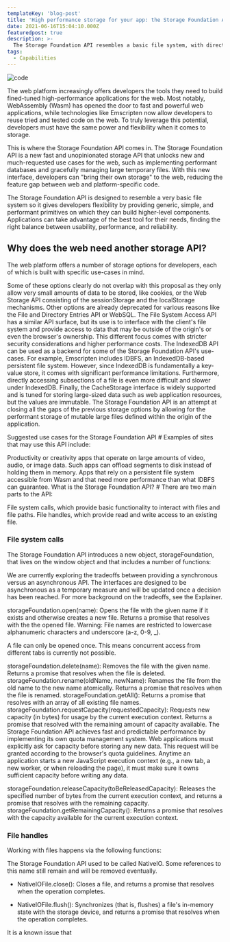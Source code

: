 ```yaml
---
templateKey: 'blog-post'
title: 'High performance storage for your app: the Storage Foundation API'
date: 2021-06-16T15:04:10.000Z
featuredpost: true
description: >-
  The Storage Foundation API resembles a basic file system, with direct access to stored data through buffers and offsets. It gives developers flexibility by providing generic, simple, and performant primitives on which they can build higher-level components.
tags:
  - Capabilities
---
```

![code](/img/blog-3.jpeg)

The web platform increasingly offers developers the tools they need to build fined-tuned high-performance applications for the web. Most notably, WebAssembly (Wasm) has opened the door to fast and powerful web applications, while technologies like Emscripten now allow developers to reuse tried and tested code on the web. To truly leverage this potential, developers must have the same power and flexibility when it comes to storage.

This is where the Storage Foundation API comes in. The Storage Foundation API is a new fast and unopinionated storage API that unlocks new and much-requested use cases for the web, such as implementing performant databases and gracefully managing large temporary files. With this new interface, developers can "bring their own storage" to the web, reducing the feature gap between web and platform-specific code.

The Storage Foundation API is designed to resemble a very basic file system so it gives developers flexibility by providing generic, simple, and performant primitives on which they can build higher-level components. Applications can take advantage of the best tool for their needs, finding the right balance between usability, performance, and reliability.

## Why does the web need another storage API? 
The web platform offers a number of storage options for developers, each of which is built with specific use-cases in mind.

Some of these options clearly do not overlap with this proposal as they only allow very small amounts of data to be stored, like cookies, or the Web Storage API consisting of the sessionStorage and the localStorage mechanisms.
Other options are already deprecated for various reasons like the File and Directory Entries API or WebSQL.
The File System Access API has a similar API surface, but its use is to interface with the client's file system and provide access to data that may be outside of the origin's or even the browser's ownership. This different focus comes with stricter security considerations and higher performance costs.
The IndexedDB API can be used as a backend for some of the Storage Foundation API's use-cases. For example, Emscripten includes IDBFS, an IndexedDB-based persistent file system. However, since IndexedDB is fundamentally a key-value store, it comes with significant performance limitations. Furthermore, directly accessing subsections of a file is even more difficult and slower under IndexedDB.
Finally, the CacheStorage interface is widely supported and is tuned for storing large-sized data such as web application resources, but the values are immutable.
The Storage Foundation API is an attempt at closing all the gaps of the previous storage options by allowing for the performant storage of mutable large files defined within the origin of the application.

Suggested use cases for the Storage Foundation API #
Examples of sites that may use this API include:

Productivity or creativity apps that operate on large amounts of video, audio, or image data. Such apps can offload segments to disk instead of holding them in memory.
Apps that rely on a persistent file system accessible from Wasm and that need more performance than what IDBFS can guarantee.
What is the Storage Foundation API? #
There are two main parts to the API:

File system calls, which provide basic functionality to interact with files and file paths.
File handles, which provide read and write access to an existing file.
### File system calls 
The Storage Foundation API introduces a new object, storageFoundation, that lives on the window object and that includes a number of functions:

We are currently exploring the tradeoffs between providing a synchronous versus an asynchronous API. The interfaces are designed to be asynchronous as a temporary measure and will be updated once a decision has been reached. For more background on the tradeoffs, see the Explainer.

storageFoundation.open(name): Opens the file with the given name if it exists and otherwise creates a new file. Returns a promise that resolves with the the opened file.
Warning: File names are restricted to lowercase alphanumeric characters and underscore (a-z, 0-9, _).

A file can only be opened once. This means concurrent access from different tabs is currently not possible.

storageFoundation.delete(name): Removes the file with the given name. Returns a promise that resolves when the file is deleted.
storageFoundation.rename(oldName, newName): Renames the file from the old name to the new name atomically. Returns a promise that resolves when the file is renamed.
storageFoundation.getAll(): Returns a promise that resolves with an array of all existing file names.
storageFoundation.requestCapacity(requestedCapacity): Requests new capacity (in bytes) for usage by the current execution context. Returns a promise that resolved with the remaining amount of capacity available.
The Storage Foundation API achieves fast and predictable performance by implementing its own quota management system. Web applications must explicitly ask for capacity before storing any new data. This request will be granted according to the browser's quota guidelines. Anytime an application starts a new JavaScript execution context (e.g., a new tab, a new worker, or when reloading the page), it must make sure it owns sufficient capacity before writing any data.

storageFoundation.releaseCapacity(toBeReleasedCapacity): Releases the specified number of bytes from the current execution context, and returns a promise that resolves with the remaining capacity.
storageFoundation.getRemainingCapacity(): Returns a promise that resolves with the capacity available for the current execution context.
### File handles 
Working with files happens via the following functions:

The Storage Foundation API used to be called NativeIO. Some references to this name still remain and will be removed eventually.

- NativeIOFile.close(): Closes a file, and returns a promise that resolves when the operation completes.

- NativeIOFile.flush(): Synchronizes (that is, flushes) a file's in-memory state with the storage device, and returns a promise that resolves when the operation completes.

It is a known issue that 
